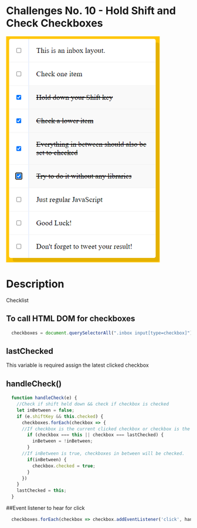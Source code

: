 # Challenges No. 10 - Hold Shift and Check Checkboxes

![Checkbox](https://github.com/nnsh93/JavaScript30-Challenges/blob/main/Challenge%20%2310%20-%20%20Hold%20Shift%20and%20Check%20Checkboxes/check%20list.PNG)

# Description 
Checklist 

## To call HTML DOM for checkboxes
```javascript
  checkboxes = document.querySelectorAll(".inbox input[type=checkbox]");
```

## lastChecked
This variable is required assign the latest clicked checkbox

## handleCheck()
```javascript
  function handleCheck(e) {
    //Check if shift held down && check if checkbox is checked
    let inBetween = false;
    if (e.shiftKey && this.checked) {
      checkboxes.forEach(checkbox => {
      //If checkbox is the current clicked checkbox or checkbox is the last clicked checked box inBetween boolean changes
        if (checkbox === this || checkbox === lastChecked) {
          inBetween = !inBetween;
        }
      //If inBetween is true, checkboxes in between will be checked.
        if(inBetween) {
          checkbox.checked = true;
        }
      })
    }
    lastChecked = this;
  }
```

##Event listener to hear for click
```javascript
  checkboxes.forEach(checkbox => checkbox.addEventListener('click', handleCheck));
```
